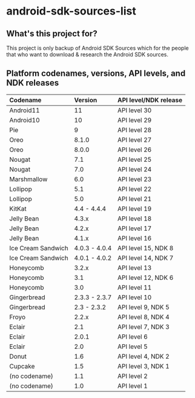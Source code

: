 # android-sdk-sources-list

## What's this project for?

This project is only backup of Android SDK Sources which for the people that who want to download & research the Android SDK sources.

## Platform codenames, versions, API levels, and NDK releases

|Codename|Version|API level/NDK release|
|:----|:----|:----|
|Android11|11|API level 30|
|Android10|10|API level 29|
|Pie|9|API level 28|
|Oreo|8.1.0|API level 27|
|Oreo|8.0.0|API level 26|
|Nougat|7.1|API level 25|
|Nougat|7.0|API level 24|
|Marshmallow|6.0|API level 23|
|Lollipop|5.1|API level 22|
|Lollipop|5.0|API level 21|
|KitKat|4.4 - 4.4.4|API level 19|
|Jelly Bean|4.3.x|API level 18|
|Jelly Bean|4.2.x|API level 17|
|Jelly Bean|4.1.x|API level 16|
|Ice Cream Sandwich|4.0.3 - 4.0.4|API level 15, NDK 8|
|Ice Cream Sandwich|4.0.1 - 4.0.2|API level 14, NDK 7|
|Honeycomb|3.2.x|API level 13|
|Honeycomb|3.1|API level 12, NDK 6|
|Honeycomb|3.0|API level 11|
|Gingerbread|2.3.3 - 2.3.7|API level 10|
|Gingerbread|2.3 - 2.3.2|API level 9, NDK 5|
|Froyo|2.2.x|API level 8, NDK 4|
|Eclair|2.1|API level 7, NDK 3|
|Eclair|2.0.1|API level 6|
|Eclair|2.0|API level 5|
|Donut|1.6|API level 4, NDK 2|
|Cupcake|1.5|API level 3, NDK 1|
|(no codename)|1.1|API level 2|
|(no codename)|1.0|API level 1|

